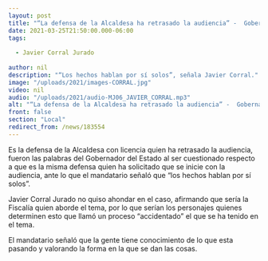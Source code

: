 ```yaml
---
layout: post
title: "“La defensa de la Alcaldesa ha retrasado la audiencia” -  Gobernador"
date: 2021-03-25T21:50:00.000-06:00
tags:
  
  - Javier Corral Jurado
  
author: nil
description: "“Los hechos hablan por sí solos”, señala Javier Corral."
image: "/uploads/2021/images-CORRAL.jpg"
video: nil
audio: "/uploads/2021/audio-MJ06_JAVIER_CORRAL.mp3"
alt: "“La defensa de la Alcaldesa ha retrasado la audiencia” -  Gobernador"
front: false
section: "Local"
redirect_from: /news/183554
---
```


Es la defensa de la Alcaldesa con licencia quien ha retrasado la audiencia, fueron las palabras del Gobernador del Estado al ser cuestionado respecto a que es la misma defensa quien ha solicitado que se inicie con la audiencia, ante lo que el mandatario señaló que “los hechos hablan por sí solos”.

Javier Corral Jurado no quiso ahondar en el caso, afirmando que sería la Fiscalía quien aborde el tema, por lo que serían los personajes quienes determinen esto que llamó un proceso “accidentado” el que se ha tenido en el tema.

El mandatario señaló que la gente tiene conocimiento de lo que esta pasando y valorando la forma en la que se dan las cosas.
